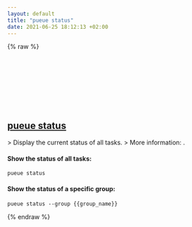 ```yaml
---
layout: default
title: "pueue status"
date: 2021-06-25 18:12:13 +02:00
---
```

{% raw %}
<h2 id="pueue-status">
  <a href="/en/common/pueue-status.html">pueue status</a> <a href="#pueue-status"><svg class="icon">
    <use href="/assets/images/unicode_sprite.svg#link" />
  </svg></a>
</h2>
> Display the current status of all tasks.
> More information: <https://github.com/Nukesor/pueue>.

#### Show the status of all tasks:
```shell
pueue status
```
#### Show the status of a specific group:
```shell
pueue status --group {{group_name}}
```
{% endraw %}